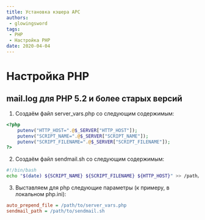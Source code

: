 ```yaml
---
title: Установка кэшера APC
authors: 
 - glowingsword
tags:
 - PHP
 - Настройка PHP
date: 2020-04-04
---
```

# Настройка PHP

## mail.log для PHP 5.2 и более старых версий

1. Создаём файл server_vars.php со следующим содержимым:

``` php
<?php
    putenv("HTTP_HOST=".@$_SERVER["HTTP_HOST"]);
    putenv("SCRIPT_NAME=".@$_SERVER["SCRIPT_NAME"]);
    putenv("SCRIPT_FILENAME=".@$_SERVER["SCRIPT_FILENAME"]);
?>
```

2. Создаём файл sendmail.sh со следующим содержимым:

``` bash
#!/bin/bash
echo "$(date) ${SCRIPT_NAME} ${SCRIPT_FILENAME} ${HTTP_HOST}" >> /path/to/mail.log
```

3. Выставляем для php следующие параметры (к примеру, в локальном
php.ini):

``` ini
auto_prepend_file = /path/to/server_vars.php
sendmail_path = /path/to/sendmail.sh
```
